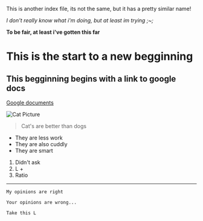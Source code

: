 This is another index file, its not the same, but it has a pretty similar name!

*I don't really know what i'm doing, but at least im trying ;~;*

**To be fair, at least i've gotten this far**

# This is the start to a new begginning 
## This begginning begins with a link to google docs

[Google documents](https://www.google.com/docs/about/)

![Cat Picture](https://ychef.files.bbci.co.uk/976x549/p07ryyyj.jpg)
> Cat's are better than dogs  

* They are less work
* They are also cuddly
* They are smart

1. Didn't ask
2. L + 
3. Ratio

--- 
`My opinions are right`

``` 
Your opinions are wrong...
```

```
Take this L 
```